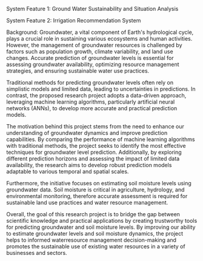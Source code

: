 System Feature 1:
Ground Water Sustainability and Situation Analysis

System Feature 2:
Irrigation Recommendation System

Background:
Groundwater, a vital component of Earth's hydrological cycle, plays a crucial role in sustaining various ecosystems and human activities. However, the management of groundwater resources is challenged by factors such as population growth, climate variability, and land use changes. Accurate prediction of groundwater levels is essential for assessing groundwater availability, optimizing resource management strategies, and ensuring sustainable water use practices.

Traditional methods for predicting groundwater levels often rely on simplistic models and limited data, leading to uncertainties in predictions. In contrast, the proposed research project adopts a data-driven approach, leveraging machine learning algorithms, particularly artificial neural networks (ANNs), to develop more accurate and practical prediction models.

The motivation behind this project stems from the need to enhance our understanding of groundwater dynamics and improve prediction capabilities. By comparing the performance of machine learning algorithms with traditional methods, the project seeks to identify the most effective techniques for groundwater level prediction. Additionally, by exploring different prediction horizons and assessing the impact of limited data availability, the research aims to develop robust prediction models adaptable to various temporal and spatial scales.

Furthermore, the initiative focuses on estimating soil moisture levels using groundwater data. Soil moisture is critical in agriculture, hydrology, and environmental monitoring, therefore accurate assessment is required for sustainable land use practices and water resource management.

Overall, the goal of this research project is to bridge the gap between scientific knowledge and practical applications by creating trustworthy tools for predicting groundwater and soil moisture levels. By improving our ability to estimate groundwater levels and soil moisture dynamics, the project helps to informed waterresource management decision-making and promotes the sustainable use of existing water resources in a variety of businesses and sectors.
